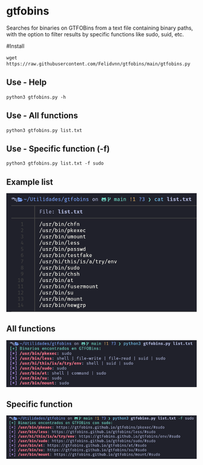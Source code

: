 # gtfobins
Searches for binaries on GTFOBins from a text file containing binary paths, with the option to filter results by specific functions like sudo, suid, etc.

#Install
```
wget https://raw.githubusercontent.com/Felidvnn/gtfobins/main/gtfobins.py

```
## Use - Help
```
python3 gtfobins.py -h

```

## Use - All functions
```
python3 gtfobins.py list.txt

```

## Use - Specific function (-f)
```
python3 gtfobins.py list.txt -f sudo

```

## Example list
![List](Images/List.png)

## All functions
![Example](Images/Ex1.png)

## Specific function
![Example2](Images/Ex2.png)
